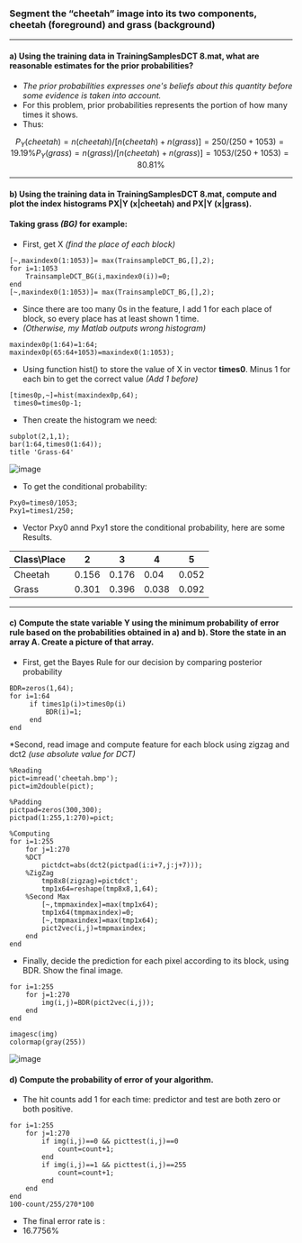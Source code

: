 
### Segment the “cheetah” image  into its two components, cheetah (foreground) and grass (background)
---
#### a) Using the training data in TrainingSamplesDCT 8.mat, what are reasonable estimates for the prior probabilities?

* *The prior probabilities expresses one's beliefs about this quantity before some evidence is taken into account.*
* For this problem, prior probabilities represents the portion of how many times it shows.
* Thus:
```math
P_Y (cheetah) = n(cheetah)/[n(cheetah)+n(grass)]

=250/(250+1053)

=19.19\%

P_Y (grass) = n(grass)/[n(cheetah)+n(grass)]

=1053/(250+1053)

=80.81\%
```

---
#### b) Using the training data in TrainingSamplesDCT 8.mat, compute and plot the index histograms PX|Y (x|cheetah) and PX|Y (x|grass).
#### Taking **grass** *(BG)* for example:
* First, get X *(find the place of each block)*
```
[~,maxindex0(1:1053)]= max(TrainsampleDCT_BG,[],2);
for i=1:1053
    TrainsampleDCT_BG(i,maxindex0(i))=0;    
end
[~,maxindex0(1:1053)]= max(TrainsampleDCT_BG,[],2);
```

* Since there are too many 0s in the feature, I add 1 for each place of block, so every place has at least shown 1 time. 
* *(Otherwise, my Matlab outputs wrong histogram)*

```
maxindex0p(1:64)=1:64;
maxindex0p(65:64+1053)=maxindex0(1:1053);
```


* Using function hist() to store the value of X in vector **times0**. Minus 1 for each bin to get the correct value *(Add 1 before)*
```
[times0p,~]=hist(maxindex0p,64);
 times0=times0p-1;
```
* Then create the histogram we need:

```
subplot(2,1,1);
bar(1:64,times0(1:64));
title 'Grass-64'
```
![image](http://upload-images.jianshu.io/upload_images/9147346-0124203fdec8b840.png?imageMogr2/auto-orient/strip%7CimageView2/2/w/1240)


* To get the conditional probability:

```
Pxy0=times0/1053;
Pxy1=times1/250;
```
* Vector Pxy0 annd Pxy1 store the conditional probability, here are some Results.

Class\Place | 2|3|4|5
---|---|---|---|---
Cheetah |0.156|0.176|0.04|0.052
Grass | 0.301|0.396|0.038|0.092


---
#### c) Compute the state variable Y using the minimum probability of error rule based on the probabilities obtained in a) and b). Store the state in an array A. Create a picture of that array.

* First, get the Bayes Rule for our decision by comparing posterior probability

```
BDR=zeros(1,64);
for i=1:64
     if times1p(i)>times0p(i)
         BDR(i)=1;
     end
end
```
*Second, read image and compute feature for each block using zigzag and dct2 *(use absolute value for DCT)*

```
%Reading
pict=imread('cheetah.bmp');
pict=im2double(pict);

%Padding
pictpad=zeros(300,300);
pictpad(1:255,1:270)=pict;

%Computing
for i=1:255
    for j=1:270
    %DCT
        pictdct=abs(dct2(pictpad(i:i+7,j:j+7)));
    %ZigZag
        tmp8x8(zigzag)=pictdct';
        tmp1x64=reshape(tmp8x8,1,64);
    %Second Max
        [~,tmpmaxindex]=max(tmp1x64);
        tmp1x64(tmpmaxindex)=0;
        [~,tmpmaxindex]=max(tmp1x64);
        pict2vec(i,j)=tmpmaxindex;
    end
end
```
* Finally, decide the prediction for each pixel according to its block, using BDR. Show the final image.

```
for i=1:255
    for j=1:270
        img(i,j)=BDR(pict2vec(i,j));
    end
end

imagesc(img)
colormap(gray(255))
```
![image](http://upload-images.jianshu.io/upload_images/9147346-76678a2eb491099a.png?imageMogr2/auto-orient/strip%7CimageView2/2/w/1240)

#### d) Compute the probability of error of your algorithm.

* The hit counts add 1 for each time: predictor and test are both zero or both positive.

```
for i=1:255
    for j=1:270
        if img(i,j)==0 && picttest(i,j)==0
            count=count+1;
        end
        if img(i,j)==1 && picttest(i,j)==255
            count=count+1;
        end
    end
end
100-count/255/270*100
```
* The final error rate is :
* 16.7756%

